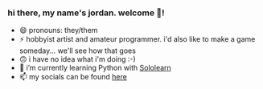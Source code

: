 ### hi there, my name's jordan. welcome 👋!

- 😄 pronouns: they/them
- ⚡ hobbyist artist and amateur programmer. i'd also like to make a game someday... we'll see how that goes
- 🙃 i have no idea what i'm doing :-)
- 🌱 i’m currently learning Python with [Sololearn](https://www.sololearn.com/profile/22883246/)
- 📫 my socials can be found [here](https://jordan-the-blob.carrd.co/#socials)
